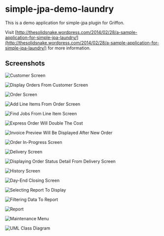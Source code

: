 simple-jpa-demo-laundry
=======================

This is a demo application for simple-jpa plugin for Griffon.

Visit [http://thesolidsnake.wordpress.com/2014/02/28/a-sample-application-for-simple-jpa-laundry/](http://thesolidsnake.wordpress.com/2014/02/28/a-sample-application-for-simple-jpa-laundry/) for more information.

Screenshots
-----------

![Customer Screen](http://thesolidsnake.files.wordpress.com/2014/02/gambar110.png)

![Display Orders From Customer Screen](http://thesolidsnake.files.wordpress.com/2014/02/gambar29.png)

![Order Screen](http://thesolidsnake.files.wordpress.com/2014/02/gambar36.png)

![Add Line Items From Order Screen](http://thesolidsnake.files.wordpress.com/2014/02/gambar45.png)

![Find Jobs From Line Item Screen](http://thesolidsnake.files.wordpress.com/2014/02/gambar55.png)

![Express Order Will Double The Cost](http://thesolidsnake.files.wordpress.com/2014/02/gambar64.png)

![Invoice Preview Will Be Displayed After New Order](http://thesolidsnake.files.wordpress.com/2014/02/gambar71.png)

![Order In-Progress Screen](http://thesolidsnake.files.wordpress.com/2014/02/gambar8.png)

![Delivery Screen](http://thesolidsnake.files.wordpress.com/2014/02/gambar9.png)

![Displaying Order Status Detail From Delivery Screen](http://thesolidsnake.files.wordpress.com/2014/02/gambar10.png)

![History Screen](http://thesolidsnake.files.wordpress.com/2014/02/gambar111.png)

![Day-End Closing Screen](http://thesolidsnake.files.wordpress.com/2014/02/gambar121.png)

![Selecting Report To Display](http://thesolidsnake.files.wordpress.com/2014/02/gambar131.png)

![Filtering Data To Report](http://thesolidsnake.files.wordpress.com/2014/02/gambar141.png)

![Report](http://thesolidsnake.files.wordpress.com/2014/02/gambar151.png)

![Maintenance Menu](http://thesolidsnake.files.wordpress.com/2014/02/gambar161.png)

![UML Class Diagram](http://thesolidsnake.files.wordpress.com/2014/02/gambar171.png)
